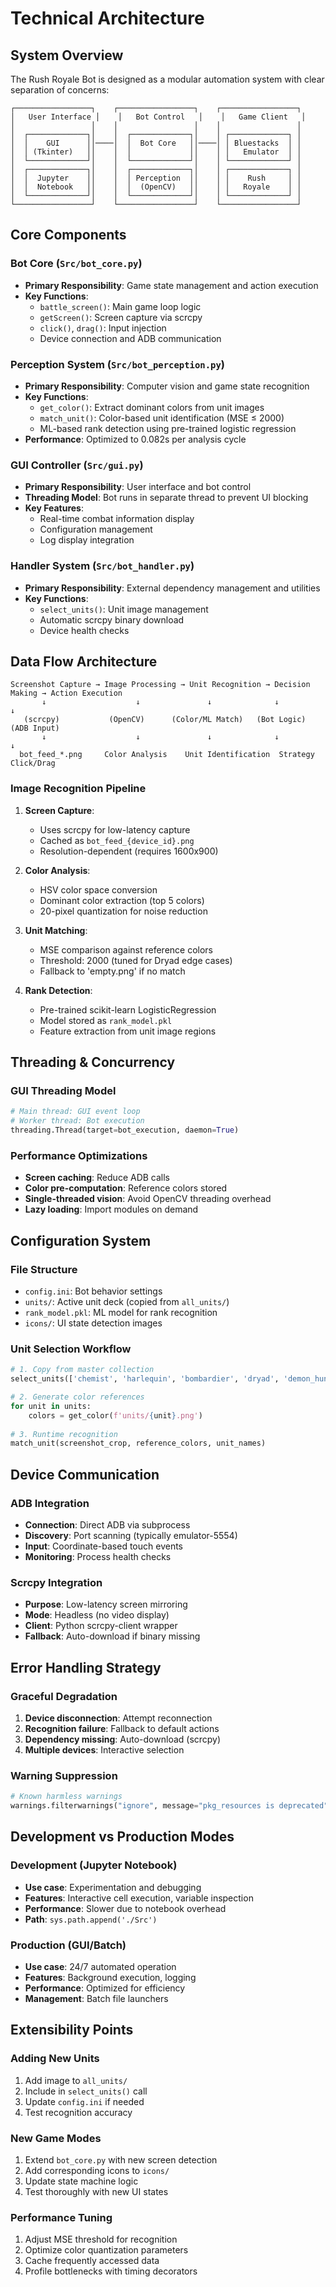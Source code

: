# Technical Architecture

## System Overview

The Rush Royale Bot is designed as a modular automation system with clear separation of concerns:

```
┌─────────────────┐    ┌─────────────────┐    ┌─────────────────┐
│   User Interface │    │   Bot Control   │    │   Game Client   │
│                 │    │                 │    │                 │
│  ┌─────────────┐│    │  ┌─────────────┐│    │ ┌─────────────┐ │
│  │    GUI      ││────│  │  Bot Core   ││────│ │ Bluestacks  │ │
│  │ (Tkinter)   ││    │  │             ││    │ │   Emulator  │ │
│  └─────────────┘│    │  └─────────────┘│    │ └─────────────┘ │
│  ┌─────────────┐│    │  ┌─────────────┐│    │ ┌─────────────┐ │
│  │  Jupyter    ││    │  │ Perception  ││    │ │    Rush     │ │
│  │  Notebook   ││    │  │  (OpenCV)   ││    │ │   Royale    │ │
│  └─────────────┘│    │  └─────────────┘│    │ └─────────────┘ │
└─────────────────┘    └─────────────────┘    └─────────────────┘
```

## Core Components

### Bot Core (`Src/bot_core.py`)
- **Primary Responsibility**: Game state management and action execution
- **Key Functions**:
  - `battle_screen()`: Main game loop logic
  - `getScreen()`: Screen capture via scrcpy
  - `click()`, `drag()`: Input injection
  - Device connection and ADB communication

### Perception System (`Src/bot_perception.py`)
- **Primary Responsibility**: Computer vision and game state recognition
- **Key Functions**:
  - `get_color()`: Extract dominant colors from unit images
  - `match_unit()`: Color-based unit identification (MSE ≤ 2000)
  - ML-based rank detection using pre-trained logistic regression
- **Performance**: Optimized to 0.082s per analysis cycle

### GUI Controller (`Src/gui.py`)
- **Primary Responsibility**: User interface and bot control
- **Threading Model**: Bot runs in separate thread to prevent UI blocking
- **Key Features**:
  - Real-time combat information display
  - Configuration management
  - Log display integration

### Handler System (`Src/bot_handler.py`)
- **Primary Responsibility**: External dependency management and utilities
- **Key Functions**:
  - `select_units()`: Unit image management
  - Automatic scrcpy binary download
  - Device health checks

## Data Flow Architecture

```
Screenshot Capture → Image Processing → Unit Recognition → Decision Making → Action Execution
       ↓                    ↓               ↓              ↓              ↓
   (scrcpy)           (OpenCV)      (Color/ML Match)   (Bot Logic)    (ADB Input)
       ↓                    ↓               ↓              ↓              ↓
  bot_feed_*.png     Color Analysis    Unit Identification  Strategy    Click/Drag
```

### Image Recognition Pipeline

1. **Screen Capture**: 
   - Uses scrcpy for low-latency capture
   - Cached as `bot_feed_{device_id}.png`
   - Resolution-dependent (requires 1600x900)

2. **Color Analysis**:
   - HSV color space conversion
   - Dominant color extraction (top 5 colors)
   - 20-pixel quantization for noise reduction

3. **Unit Matching**:
   - MSE comparison against reference colors
   - Threshold: 2000 (tuned for Dryad edge cases)
   - Fallback to 'empty.png' if no match

4. **Rank Detection**:
   - Pre-trained scikit-learn LogisticRegression
   - Model stored as `rank_model.pkl`
   - Feature extraction from unit image regions

## Threading & Concurrency

### GUI Threading Model
```python
# Main thread: GUI event loop
# Worker thread: Bot execution
threading.Thread(target=bot_execution, daemon=True)
```

### Performance Optimizations
- **Screen caching**: Reduce ADB calls
- **Color pre-computation**: Reference colors stored
- **Single-threaded vision**: Avoid OpenCV threading overhead
- **Lazy loading**: Import modules on demand

## Configuration System

### File Structure
- `config.ini`: Bot behavior settings
- `units/`: Active unit deck (copied from `all_units/`)
- `rank_model.pkl`: ML model for rank recognition
- `icons/`: UI state detection images

### Unit Selection Workflow
```python
# 1. Copy from master collection
select_units(['chemist', 'harlequin', 'bombardier', 'dryad', 'demon_hunter'])

# 2. Generate color references
for unit in units:
    colors = get_color(f'units/{unit}.png')
    
# 3. Runtime recognition
match_unit(screenshot_crop, reference_colors, unit_names)
```

## Device Communication

### ADB Integration
- **Connection**: Direct ADB via subprocess
- **Discovery**: Port scanning (typically emulator-5554)
- **Input**: Coordinate-based touch events
- **Monitoring**: Process health checks

### Scrcpy Integration
- **Purpose**: Low-latency screen mirroring
- **Mode**: Headless (no video display)
- **Client**: Python scrcpy-client wrapper
- **Fallback**: Auto-download if binary missing

## Error Handling Strategy

### Graceful Degradation
1. **Device disconnection**: Attempt reconnection
2. **Recognition failure**: Fallback to default actions
3. **Dependency missing**: Auto-download (scrcpy)
4. **Multiple devices**: Interactive selection

### Warning Suppression
```python
# Known harmless warnings
warnings.filterwarnings("ignore", message="pkg_resources is deprecated")
```

## Development vs Production Modes

### Development (Jupyter Notebook)
- **Use case**: Experimentation and debugging
- **Features**: Interactive cell execution, variable inspection
- **Performance**: Slower due to notebook overhead
- **Path**: `sys.path.append('./Src')`

### Production (GUI/Batch)
- **Use case**: 24/7 automated operation
- **Features**: Background execution, logging
- **Performance**: Optimized for efficiency
- **Management**: Batch file launchers

## Extensibility Points

### Adding New Units
1. Add image to `all_units/`
2. Include in `select_units()` call
3. Update `config.ini` if needed
4. Test recognition accuracy

### New Game Modes
1. Extend `bot_core.py` with new screen detection
2. Add corresponding icons to `icons/`
3. Update state machine logic
4. Test thoroughly with new UI states

### Performance Tuning
1. Adjust MSE threshold for recognition
2. Optimize color quantization parameters
3. Cache frequently accessed data
4. Profile bottlenecks with timing decorators
